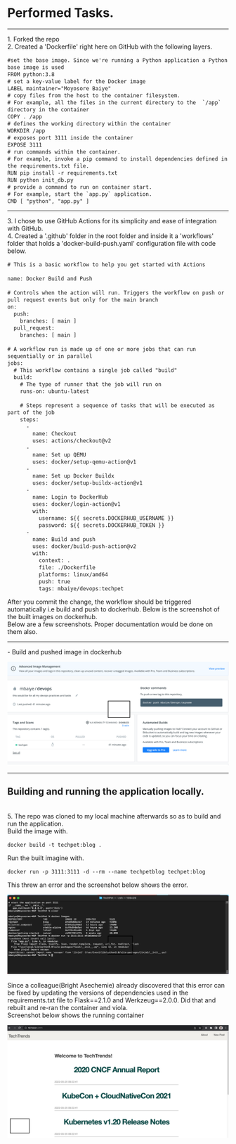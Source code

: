 <h1>Performed Tasks.</h1>
<hr>
1. Forked the repo<br/>
2. Created a 'Dockerfile' right here on GitHub with the following layers.<br/> 

```
#set the base image. Since we're running a Python application a Python base image is used
FROM python:3.8
# set a key-value label for the Docker image
LABEL maintainer="Moyosore Baiye"
# copy files from the host to the container filesystem. 
# For example, all the files in the current directory to the  `/app` directory in the container
COPY . /app
# defines the working directory within the container
WORKDIR /app
# exposes port 3111 inside the container
EXPOSE 3111
# run commands within the container. 
# For example, invoke a pip command to install dependencies defined in the requirements.txt file. 
RUN pip install -r requirements.txt
RUN python init_db.py
# provide a command to run on container start. 
# For example, start the `app.py` application.
CMD [ "python", "app.py" ]
```
<hr/>
3. I chose to use GitHub Actions for its simplicity and ease of integration with GitHub.<br/>
4. Created a '.github' folder in the root folder and inside it a 'workflows' folder that holds a 'docker-build-push.yaml' configuration file with code below. <br/>

```
# This is a basic workflow to help you get started with Actions
 
name: Docker Build and Push
 
# Controls when the action will run. Triggers the workflow on push or pull request events but only for the main branch
on:
  push:
    branches: [ main ]
  pull_request:
    branches: [ main ]
 
# A workflow run is made up of one or more jobs that can run sequentially or in parallel
jobs:
  # This workflow contains a single job called "build"
  build:
    # The type of runner that the job will run on
    runs-on: ubuntu-latest
 
    # Steps represent a sequence of tasks that will be executed as part of the job
    steps:
      -
        name: Checkout
        uses: actions/checkout@v2
      -
        name: Set up QEMU
        uses: docker/setup-qemu-action@v1
      -
        name: Set up Docker Buildx
        uses: docker/setup-buildx-action@v1
      -
        name: Login to DockerHub
        uses: docker/login-action@v1 
        with:
          username: ${{ secrets.DOCKERHUB_USERNAME }}
          password: ${{ secrets.DOCKERHUB_TOKEN }}
      -
        name: Build and push
        uses: docker/build-push-action@v2
        with:
          context: .
          file: ./Dockerfile
          platforms: linux/amd64
          push: true
          tags: mbaiye/devops:techpet

```
After you commit the change, the workflow should be triggered automatically i.e build and push to dockerhub. Below is the screenshot of the built images on dockerhub.<br/>
Below are a few screenshots. Proper documentation would be done on them also.<br/>
<hr/>
- Build and pushed image in dockerhub<br/>


![GitHub Dark](/assets/images/dockerhub.png)

<hr/>
<h2>Building and running the application locally.</h2><br/>
5. The repo was cloned to my local machine afterwards so as to build and run the application.<br/>
Build the image with.<br/>

```
docker build -t techpet:blog . 
```
Run the built imagine with.<br/>

```
docker run -p 3111:3111 -d --rm --name techpetblog techpet:blog 
```
This threw an error and the screenshot below shows the error.<br/>


![GitHub Dark](/assets/images/error.png)

Since a colleague(Bright Asechemie) already discovered that this error can be fixed by updating the versions of dependencies used in the requirements.txt file to Flask==2.1.0 and Werkzeug==2.0.0. Did that and rebuilt and re-ran the container and viola. <br/>
Screenshot below shows the running container<br/>

![GitHub Dark](/assets/images/finalrun.png)
